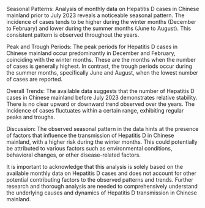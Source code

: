 Seasonal Patterns:
Analysis of monthly data on Hepatitis D cases in Chinese mainland prior to July 2023 reveals a noticeable seasonal pattern. The incidence of cases tends to be higher during the winter months (December to February) and lower during the summer months (June to August). This consistent pattern is observed throughout the years.

Peak and Trough Periods:
The peak periods for Hepatitis D cases in Chinese mainland occur predominantly in December and February, coinciding with the winter months. These are the months when the number of cases is generally highest. In contrast, the trough periods occur during the summer months, specifically June and August, when the lowest number of cases are reported.

Overall Trends:
The available data suggests that the number of Hepatitis D cases in Chinese mainland before July 2023 demonstrates relative stability. There is no clear upward or downward trend observed over the years. The incidence of cases fluctuates within a certain range, exhibiting regular peaks and troughs.

Discussion:
The observed seasonal pattern in the data hints at the presence of factors that influence the transmission of Hepatitis D in Chinese mainland, with a higher risk during the winter months. This could potentially be attributed to various factors such as environmental conditions, behavioral changes, or other disease-related factors.

It is important to acknowledge that this analysis is solely based on the available monthly data on Hepatitis D cases and does not account for other potential contributing factors to the observed patterns and trends. Further research and thorough analysis are needed to comprehensively understand the underlying causes and dynamics of Hepatitis D transmission in Chinese mainland.
